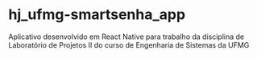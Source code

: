 # hj_ufmg-smartsenha_app
Aplicativo desenvolvido em React Native para trabalho da disciplina de Laboratório de Projetos II do curso de Engenharia de Sistemas da UFMG
